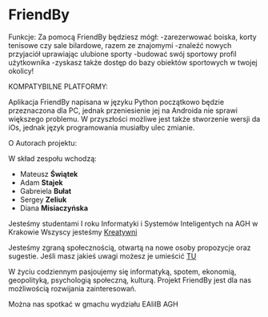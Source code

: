 # FriendBy


Funkcje:
Za pomocą FriendBy będziesz mógł:
-zarezerwować boiska, korty tenisowe czy sale bilardowe, razem ze znajomymi
-znaleźć nowych przyjaciół uprawiając ulubione sporty
-budować swój sportowy profil użytkownika
-zyskasz także dostęp do bazy obiektów sportowych w twojej okolicy!

KOMPATYBILNE PLATFORMY:

Aplikacja FriendBy napisana w języku Python początkowo będzie przeznaczona dla PC, jednak przeniesienie jej na Androida nie sprawi większego problemu. W przyszłości możliwe jest także stworzenie wersji da iOs, jednak język programowania musiałby ulec zmianie.


O Autorach projektu:

W skład zespołu wchodzą:
  - Mateusz **Świątek**
  - Adam **Stajek**
  - Gabreiela **Bułat**
  - Sergey **Zeliuk**
  - Diana **Misiaczyńska**

Jesteśmy studentami I roku Informatyki i Systemów Inteligentych na AGH w Krakowie
Wszyscy jesteśmy [Kreatywni](https://www.youtube.com/shorts/chqYf4JbaM8) 

Jesteśmy zgraną społecznością, otwartą na nowe osoby propozycje oraz sugestie.
Jeśli masz jakieś uwagi możesz je umieścić [TU](https://forms.gle/6TwHpkseHEFVsxe48)

W życiu codziennym pasjoujemy się informatyką, spotem, ekonomią, geopolityką, psychologią społeczną, kulturą.
Projekt FriendBy jest dla nas możliwością rozwijania zainteresowań.

Można nas spotkać w gmachu wydziału EAIiIB AGH 

